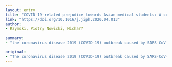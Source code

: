 ```yaml
---
layout: entry
title: "COVID-19-related prejudice towards Asian medical students: A consequence of SARS-CoV-2 fears in Poland"
link: "https://doi.org/10.1016/j.jiph.2020.04.013"
author:
- Rzymski, Piotr; Nowicki, Micha??

summary:
- "the coronavirus disease 2019 (COVID-19) outbreak caused by SARS-CoV-2 has triggered global panic. We have conducted an anonymous online survey of Asian medical students in Poland. Facing prejudice may add to feelings of isolation of students of Asian origin who study abroad. Universities should develop policies that support students, faculty, and staff affected by discriminatory behavior during the current outbreak and in the future. preventing such behaviors should also be enforced by national authorities."

original:
- "The coronavirus disease 2019 (COVID-19) outbreak caused by SARS-CoV-2 has triggered global panic. We have conducted an anonymous online survey of Asian medical students in Poland to assess whether they experience any form of prejudice related to the ongoing pandemic. As demonstrated, the COVID-19 outbreak had triggered xenophobic reactions towards students of Asian-origin (n=85) before the first SARS-CoV-2 case was confirmed in Poland. Facing prejudice, including discrimination related to COVID-19, may add to feelings of isolation of students of Asian origin who study abroad, and affect career development, especially for students. We recommend that universities should proactively develop policies that support students, faculty, and staff affected by discriminatory behavior both during the current outbreak and in the future. However, preventing such behaviors should also be enforced by national authorities"
---
```


